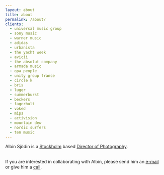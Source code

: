 ```yaml
---
layout: about
title: about
permalink: /about/
clients:
  - universal music group
  - sony music
  - warner music
  - adidas
  - urbanista
  - the yacht week
  - avicii
  - the absolut company
  - armada music
  - opa people
  - unity group france
  - circle k
  - bris
  - luger
  - summerburst
  - beckers
  - fagerhult
  - voked
  - mips
  - activision
  - mountain dew
  - nordic surfers
  - ten music
---
```

Albin Sjödin is a <a href="https://www.google.se/maps/place/Stockholm/@59.3260668,17.8474651,11z/data=!3m1!4b1!4m5!3m4!1s0x465f763119640bcb:0xa80d27d3679d7766!8m2!3d59.3293235!4d18.0685808" target="_blank">Stockholm</a> based <a href="https://en.wikipedia.org/wiki/Cinematographer" target="_blank">Director of Photography</a>.

<p><br/>If you are interested in collaborating with Albin, please send him an <a href="mailto:hi@albinsjodin.com">e-mail</a> or give him a <a href="tel://\+46727137568">call</a>. </p>

